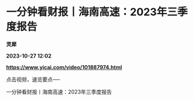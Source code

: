 # 一分钟看财报丨海南高速：2023年三季度报告
**灵犀**

**2023-10-27 12:02**

**https://www.yicai.com/video/101887974.html**

点击视频，速览要点──

一分钟看财报丨海南高速：2023年三季度报告